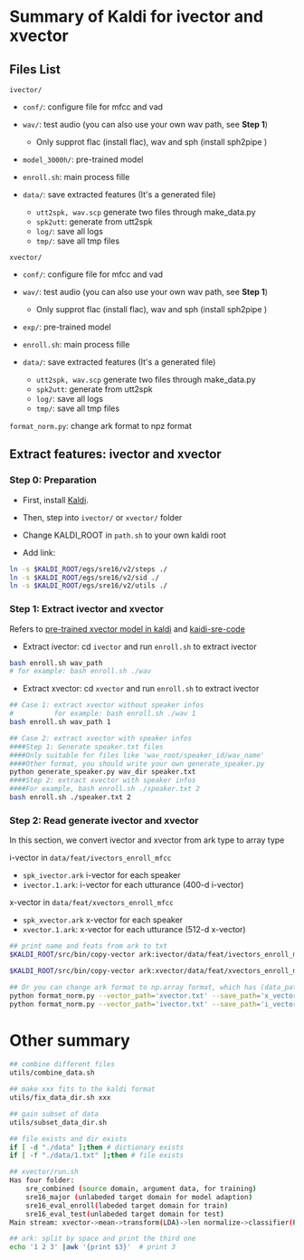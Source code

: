 # Summary of Kaldi for ivector and xvector

## Files List

 `ivector/`
  - `conf/`: configure file for mfcc and vad
  - `wav/`: test audio  (you can also use your own wav path, see **Step 1**)
    - Only supprot flac (install flac), wav and sph (install sph2pipe )
  - `model_3000h/`: pre-trained model
  - `enroll.sh`: main process fille


  - `data/`: save extracted features (It's a generated file)
    - `utt2spk, wav.scp` generate two files through make_data.py
    - `spk2utt`: generate from utt2spk
    - `log/`: save all logs
    - `tmp/`: save all tmp files


`xvector/`

- `conf/`: configure file for mfcc and vad
- `wav/`: test audio  (you can also use your own wav path, see **Step 1**)
  - Only supprot flac (install flac), wav and sph (install sph2pipe )
- `exp/`: pre-trained model
- `enroll.sh`: main process fille


- `data/`: save extracted features (It's a generated file)
  - `utt2spk, wav.scp` generate two files through make_data.py
  - `spk2utt`: generate from utt2spk
  - `log/`: save all logs
  - `tmp/`: save all tmp files

`format_norm.py`: change ark format to npz format

## Extract features: ivector and xvector

### Step 0: Preparation

- First, install [Kaldi](https://github.com/kaldi-asr/kaldi). 
- Then, step into `ivector/` or `xvector/` folder


- Change KALDI_ROOT in `path.sh` to your own kaldi root
- Add link:

```sh
ln -s $KALDI_ROOT/egs/sre16/v2/steps ./
ln -s $KALDI_ROOT/egs/sre16/v2/sid ./
ln -s $KALDI_ROOT/egs/sre16/v2/utils ./
```

### Step 1: Extract ivector and xvector

Refers to [pre-trained xvector model in kaldi](http://www.kaldi-asr.org/models/m3) and [kaidi-sre-code](https://github.com/kaldi-asr/kaldi/tree/master/egs/sre16)

- Extract ivector: cd `ivector` and run `enroll.sh` to extract ivector

```sh
bash enroll.sh wav_path
# for example: bash enroll.sh ./wav
```

- Extract xvector: cd `xvector` and run `enroll.sh` to extract ivector

```sh
## Case 1: extract xvector without speaker infos
#          for example: bash enroll.sh ./wav 1
bash enroll.sh wav_path 1

## Case 2: extract xvector with speaker infos
####Step 1: Generate speaker.txt files
####Only suitable for files like 'wav_root/speaker_id/wav_name'
####Other format, you should write your own generate_speaker.py
python generate_speaker.py wav_dir speaker.txt
####Step 2: extract xvector with speaker infos
####For example, bash enroll.sh ./speaker.txt 2
bash enroll.sh ./speaker.txt 2
```

### Step 2: Read generate ivector and xvector

In this section, we convert ivector and xvector from ark type to array type

i-vector in `data/feat/ivectors_enroll_mfcc`

- `spk_ivector.ark` i-vector for each speaker
- `ivector.1.ark`: i-vector for each utturance (400-d i-vector)

x-vector in `data/feat/xvectors_enroll_mfcc`

- `spk_xvector.ark` x-vector for each speaker
- `xvector.1.ark`: x-vector for each utturance (512-d x-vector)

```sh
## print name and feats from ark to txt
$KALDI_ROOT/src/bin/copy-vector ark:ivector/data/feat/ivectors_enroll_mfcc/ivector.1.ark ark,t:- >ivector.txt

$KALDI_ROOT/src/bin/copy-vector ark:xvector/data/feat/xvectors_enroll_mfcc/xvector.1.ark ark,t:- >xvector.txt

## Or you can change ark format to np.array format, which has (data_path ['pic_path'], ivector or xvector)
python format_norm.py --vector_path='xvector.txt' --save_path='x_vector.npz'
python format_norm.py --vector_path='ivector.txt' --save_path='i_vector.npz'
```

# Other summary

```sh
## combine different files
utils/combine_data.sh

## make xxx fits to the kaldi format
utils/fix_data_dir.sh xxx

## gain subset of data
utils/subset_data_dir.sh

## file exists and dir exists
if [ -d "./data" ];then # dictionary exists
if [ -f "./data/1.txt" ];then # file exists

## xvector/run.sh
Has four folder: 
	sre_combined (source domain, argument data, for training)
	sre16_major (unlabeded target domain for model adaption)
	sre16_eval_enroll(labeded target domain for train)
	sre16_eval_test(unlabeded target domain for test)
Main stream: xvector->mean->transform(LDA)->len normalize->classifier(PLDA/adapt-PLDA)

## ark: split by space and print the third one
echo '1 2 3' |awk '{print $3}'  # print 3
```

